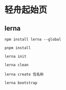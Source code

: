 # 轻舟起始页

## lerna

`npm install lerna --global`

`pnpm install`

`lerna init`

`lerna clean`

`lerna create 包名称`

`lerna bootstrap`
